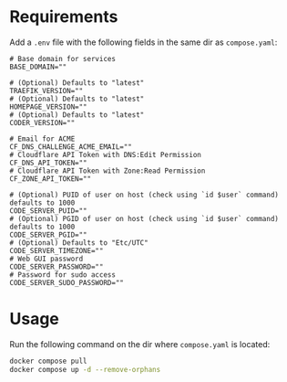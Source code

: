 # Requirements
Add a `.env` file with the following fields in the same dir as `compose.yaml`:
```.env
# Base domain for services
BASE_DOMAIN=""

# (Optional) Defaults to "latest"
TRAEFIK_VERSION=""
# (Optional) Defaults to "latest"
HOMEPAGE_VERSION=""
# (Optional) Defaults to "latest"
CODER_VERSION=""

# Email for ACME
CF_DNS_CHALLENGE_ACME_EMAIL=""
# Cloudflare API Token with DNS:Edit Permission
CF_DNS_API_TOKEN=""
# Cloudflare API Token with Zone:Read Permission
CF_ZONE_API_TOKEN=""

# (Optional) PUID of user on host (check using `id $user` command) defaults to 1000
CODE_SERVER_PUID=""
# (Optional) PGID of user on host (check using `id $user` command) defaults to 1000
CODE_SERVER_PGID=""
# (Optional) Defaults to "Etc/UTC"
CODE_SERVER_TIMEZONE=""
# Web GUI password
CODE_SERVER_PASSWORD=""
# Password for sudo access
CODE_SERVER_SUDO_PASSWORD=""
```

# Usage
Run the following command on the dir where `compose.yaml` is located:
```bash
docker compose pull
docker compose up -d --remove-orphans
```

